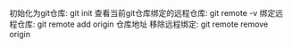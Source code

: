 初始化为git仓库:  git init
查看当前git仓库绑定的远程仓库: git remote -v
绑定远程仓库: git remote add origin 仓库地址
移除远程绑定: git remote remove origin
